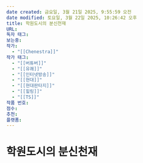```yaml
---
date created: 금요일, 3월 21일 2025, 9:55:59 오전
date modified: 토요일, 3월 22일 2025, 10:26:42 오후
title: 학원도시의 분신천재
URL: 
독자 태그: 
보는중: 
작가:
  - "[[Chenestra]]"
작가 태그:
  - "[[버튜버]]"
  - "[[유쾌]]"
  - "[[인터넷방송]]"
  - "[[현대]]"
  - "[[현대판타지]]"
  - "[[힐링]]"
  - "[[TS]]"
작품 번호: 
점수: 
추천: 
플랫폼: 
---
```


# 학원도시의 분신천재
